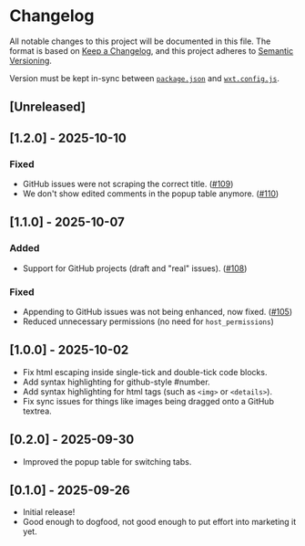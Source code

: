 # Changelog
All notable changes to this project will be documented in this file. The format is based on [Keep a Changelog](https://keepachangelog.com/en/1.0.0/),
and this project adheres to [Semantic Versioning](https://semver.org/spec/v2.0.0.html).

Version must be kept in-sync between [`package.json`](package.json) and [`wxt.config.js`](wxt.config.ts).

## [Unreleased]

## [1.2.0] - 2025-10-10
### Fixed
- GitHub issues were not scraping the correct title. ([#109](https://github.com/diffplug/gitcasso/issues/109))
- We don't show edited comments in the popup table anymore. ([#110](https://github.com/diffplug/gitcasso/pull/110))

## [1.1.0] - 2025-10-07
### Added
- Support for GitHub projects (draft and "real" issues). ([#108](https://github.com/diffplug/gitcasso/pull/108))
### Fixed
- Appending to GitHub issues was not being enhanced, now fixed. ([#105](https://github.com/diffplug/gitcasso/issues/105))
- Reduced unnecessary permissions (no need for `host_permissions`)

## [1.0.0] - 2025-10-02
- Fix html escaping inside single-tick and double-tick code blocks.
- Add syntax highlighting for github-style #number.
- Add syntax highlighting for html tags (such as `<img>` or `<details>`).
- Fix sync issues for things like images being dragged onto a GitHub textrea.

## [0.2.0] - 2025-09-30
- Improved the popup table for switching tabs.

## [0.1.0] - 2025-09-26
- Initial release!
- Good enough to dogfood, not good enough to put effort into marketing it yet.